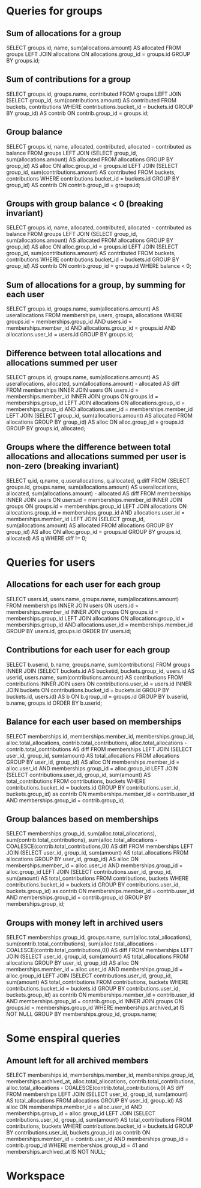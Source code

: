 # Queries for groups

## Sum of allocations for a group

SELECT groups.id, name, sum(allocations.amount) AS allocated
FROM groups
LEFT JOIN allocations ON allocations.group_id = groups.id
GROUP BY groups.id;

## Sum of contributions for a group 

SELECT groups.id, groups.name, contributed
FROM groups
LEFT JOIN (SELECT group_id, sum(contributions.amount) AS contributed
           FROM buckets, contributions
           WHERE contributions.bucket_id = buckets.id
           GROUP BY group_id) AS contrib ON contrib.group_id = groups.id;

## Group balance

SELECT groups.id, name, allocated, contributed, allocated - contributed as balance
FROM groups
LEFT JOIN (SELECT group_id, sum(allocations.amount) AS allocated
           FROM allocations
           GROUP BY group_id) AS alloc ON alloc.group_id = groups.id
LEFT JOIN (SELECT group_id, sum(contributions.amount) AS contributed
           FROM buckets, contributions
           WHERE contributions.bucket_id = buckets.id
           GROUP BY group_id) AS contrib ON contrib.group_id = groups.id;


## Groups with group balance < 0 (breaking invariant)

SELECT groups.id, name, allocated, contributed, allocated - contributed as balance
FROM groups
LEFT JOIN (SELECT group_id, sum(allocations.amount) AS allocated
           FROM allocations
           GROUP BY group_id) AS alloc ON alloc.group_id = groups.id
LEFT JOIN (SELECT group_id, sum(contributions.amount) AS contributed
           FROM buckets, contributions
           WHERE contributions.bucket_id = buckets.id
           GROUP BY group_id) AS contrib ON contrib.group_id = groups.id
WHERE balance < 0;

## Sum of allocations for a group, by summing for each user

SELECT groups.id, groups.name, sum(allocations.amount) AS userallocations
FROM memberships, users, groups, allocations
WHERE groups.id = memberships.group_id AND users.id = memberships.member_id AND
      allocations.group_id = groups.id AND allocations.user_id = users.id
GROUP BY groups.id;

## Difference between total allocations and allocations summed per user

SELECT groups.id, groups.name, sum(allocations.amount) AS userallocations, allocated, 
       sum(allocations.amount) - allocated AS diff
FROM memberships
INNER JOIN users ON users.id = memberships.member_id
INNER JOIN groups ON groups.id = memberships.group_id
LEFT JOIN allocations ON allocations.group_id = memberships.group_id AND allocations.user_id = memberships.member_id
LEFT JOIN (SELECT group_id, sum(allocations.amount) AS allocated
           FROM allocations
           GROUP BY group_id) AS alloc ON alloc.group_id = groups.id
GROUP BY groups.id, allocated;

## Groups where the difference between total allocations and allocations summed per user is non-zero (breaking invariant)

SELECT q.id, q.name, q.userallocations, q.allocated, q.diff 
FROM (SELECT groups.id, groups.name, sum(allocations.amount) AS userallocations, allocated, 
             sum(allocations.amount) - allocated AS diff
      FROM memberships
      INNER JOIN users ON users.id = memberships.member_id
      INNER JOIN groups ON groups.id = memberships.group_id
      LEFT JOIN allocations ON allocations.group_id = memberships.group_id AND allocations.user_id = memberships.member_id
      LEFT JOIN (SELECT group_id, sum(allocations.amount) AS allocated
                 FROM allocations
                 GROUP BY group_id) AS alloc ON alloc.group_id = groups.id
      GROUP BY groups.id, allocated) AS q
WHERE diff != 0;

# Queries for users

## Allocations for each user for each group

SELECT users.id, users.name, groups.name, sum(allocations.amount)
FROM memberships
INNER JOIN users ON users.id = memberships.member_id
INNER JOIN groups ON groups.id = memberships.group_id
LEFT JOIN allocations ON allocations.group_id = memberships.group_id AND allocations.user_id = memberships.member_id
GROUP BY users.id, groups.id
ORDER BY users.id;

## Contributions for each user for each group

SELECT b.userid, b.name, groups.name, sum(contributions)
FROM groups
INNER JOIN (SELECT buckets.id AS bucketid, buckets.group_id, users.id AS userid, users.name, 
                  sum(contributions.amount) AS contributions
           FROM contributions
           INNER JOIN users ON contributions.user_id = users.id
           INNER JOIN buckets ON contributions.bucket_id = buckets.id
           GROUP BY buckets.id, users.id) AS b ON b.group_id = groups.id
GROUP BY b.userid, b.name, groups.id
ORDER BY b.userid;

## Balance for each user based on memberships

SELECT memberships.id, memberships.member_id, memberships.group_id, alloc.total_allocations, 
       contrib.total_contributions, alloc.total_allocations - contrib.total_contributions AS diff
FROM memberships
LEFT JOIN (SELECT user_id, group_id, sum(amount) AS total_allocations
           FROM allocations
           GROUP BY user_id, group_id) AS alloc
           ON memberships.member_id = alloc.user_id AND memberships.group_id = alloc.group_id
LEFT JOIN (SELECT contributions.user_id, group_id, sum(amount) AS total_contributions
           FROM contributions, buckets
           WHERE contributions.bucket_id = buckets.id
           GROUP BY contributions.user_id, buckets.group_id) as contrib
           ON memberships.member_id = contrib.user_id AND memberships.group_id = contrib.group_id;

## Group balances based on memberships

SELECT memberships.group_id, sum(alloc.total_allocations), sum(contrib.total_contributions), 
       sum(alloc.total_allocations - COALESCE(contrib.total_contributions,0)) AS diff
FROM memberships
LEFT JOIN (SELECT user_id, group_id, sum(amount) AS total_allocations
           FROM allocations
           GROUP BY user_id, group_id) AS alloc
           ON memberships.member_id = alloc.user_id AND memberships.group_id = alloc.group_id
LEFT JOIN (SELECT contributions.user_id, group_id, sum(amount) AS total_contributions
           FROM contributions, buckets
           WHERE contributions.bucket_id = buckets.id
           GROUP BY contributions.user_id, buckets.group_id) as contrib
           ON memberships.member_id = contrib.user_id AND memberships.group_id = contrib.group_id
GROUP BY memberships.group_id;

## Groups with money left in archived users

SELECT memberships.group_id, groups.name, sum(alloc.total_allocations), sum(contrib.total_contributions), 
       sum(alloc.total_allocations - COALESCE(contrib.total_contributions,0)) AS diff
FROM memberships
LEFT JOIN (SELECT user_id, group_id, sum(amount) AS total_allocations
           FROM allocations
           GROUP BY user_id, group_id) AS alloc
           ON memberships.member_id = alloc.user_id AND memberships.group_id = alloc.group_id
LEFT JOIN (SELECT contributions.user_id, group_id, sum(amount) AS total_contributions
           FROM contributions, buckets
           WHERE contributions.bucket_id = buckets.id
           GROUP BY contributions.user_id, buckets.group_id) as contrib
           ON memberships.member_id = contrib.user_id AND memberships.group_id = contrib.group_id
INNER JOIN groups ON groups.id = memberships.group_id
WHERE memberships.archived_at IS NOT NULL
GROUP BY memberships.group_id, groups.name;

# Some enspiral queries

## Amount left for all archived members

SELECT memberships.id, memberships.member_id, memberships.group_id, memberships.archived_at,
       alloc.total_allocations, contrib.total_contributions, 
       alloc.total_allocations - COALESCE(contrib.total_contributions,0) AS diff
FROM memberships
LEFT JOIN (SELECT user_id, group_id, sum(amount) AS total_allocations
           FROM allocations
           GROUP BY user_id, group_id) AS alloc
           ON memberships.member_id = alloc.user_id AND memberships.group_id = alloc.group_id
LEFT JOIN (SELECT contributions.user_id, group_id, sum(amount) AS total_contributions
           FROM contributions, buckets
           WHERE contributions.bucket_id = buckets.id
           GROUP BY contributions.user_id, buckets.group_id) as contrib
           ON memberships.member_id = contrib.user_id AND memberships.group_id = contrib.group_id
WHERE memberships.group_id = 41 and memberships.archived_at IS NOT NULL;



# Workspace

